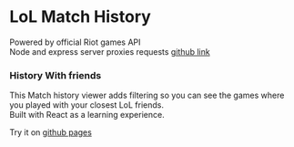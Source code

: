 # LoL Match History

Powered by official Riot games API    
Node and express server proxies requests [github link](https://github.com/rlopezlu/serverlol)



### History With friends
This Match history viewer adds filtering so you can see the games where you played with your closest 
LoL friends.  
Built with React as a learning experience.

Try it on [github pages](https://rlopezlu.github.io/league-history/)
